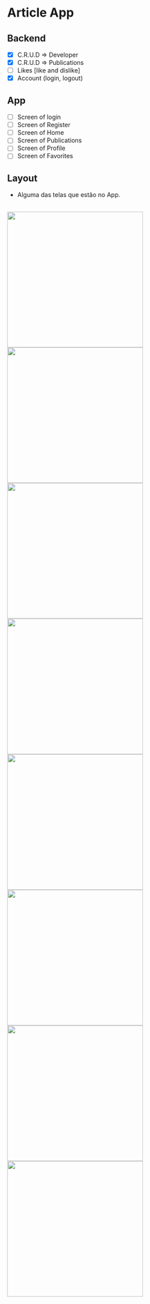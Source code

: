 # Article App 

## Backend 

- [x] C.R.U.D => Developer 
- [x] C.R.U.D => Publications 
- [ ] Likes [like and dislike] 
- [x] Account (login, logout) 

## App 

- [ ] Screen of login
- [ ] Screen of Register
- [ ] Screen of Home
- [ ] Screen of Publications 
- [ ] Screen of Profile
- [ ] Screen of Favorites

## Layout
- Alguma das telas que estão no App.
<br />
<img src="https://user-images.githubusercontent.com/61842405/228934398-3355d12a-7a1c-4030-9367-8410ec7112c0.png" width="314" />
<img src="https://user-images.githubusercontent.com/61842405/228934407-3ad9d5d9-6269-48d0-9f62-d71e46525584.png" width="314" />
<img src="https://user-images.githubusercontent.com/61842405/228934419-910ead99-b223-4122-a349-a8d38a25c1bb.png" width="314" />
<img src="https://user-images.githubusercontent.com/61842405/228934431-661c6911-c2fb-415b-bd1a-eaa633289de8.png" width="314" />
<img src="https://user-images.githubusercontent.com/61842405/228934434-aeadf5dc-9cd1-48be-af9a-e4b9e2cfa231.png" width="314" />
<img src="https://user-images.githubusercontent.com/61842405/228934439-16c9bd14-614c-417d-a280-f27d243c5946.png" width="314" />
<img src="https://user-images.githubusercontent.com/61842405/228934440-3735a7ce-2fbe-4a67-834d-67fd5f572ff1.png" width="314" />
<img src="https://user-images.githubusercontent.com/61842405/228934444-fe8dff23-5933-4d41-a868-52076453ab9a.png" width="314" />


